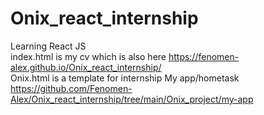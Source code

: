 # Onix_react_internship
Learning React JS<br>
index.html is my cv which is also here https://fenomen-alex.github.io/Onix_react_internship/<br>
Onix.html is a template for internship
My app/hometask https://github.com/Fenomen-Alex/Onix_react_internship/tree/main/Onix_project/my-app
